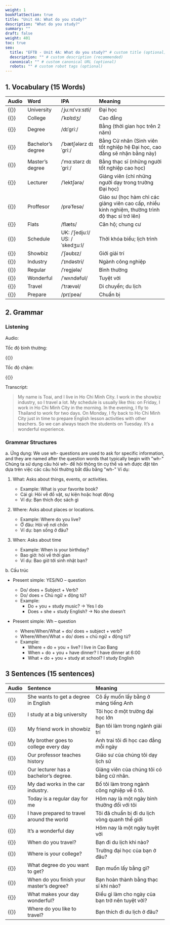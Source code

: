 ```yaml
---
weight: 1
bookFlatSection: true
title: "Unit 4A: What do you study?"
description: "What do you study?"
summary: ""
draft: false
weight: 401
toc: true
seo:
  title: "EFTB - Unit 4A: What do you study?" # custom title (optional)
  description: "" # custom description (recommended)
  canonical: "" # custom canonical URL (optional)
  robots: "" # custom robot tags (optional)
---
```


## 1. Vocabulary (15 Words)
| Audio                                                                       | Word              | IPA                  | Meaning                                                                                          |
|:----------------------------------------------------------------------------|:------------------|:---------------------|:-------------------------------------------------------------------------------------------------|
| {{<audio-player src="audio/unit4a/vocabularies/00_University.wav">}}        | University        | /ˌjuːnɪˈvɜːsɪti/     | Đại học                                                                                          |
| {{<audio-player src="audio/unit4a/vocabularies/01_College.wav">}}           | College           | /ˈkɒlɪdʒ/            | Cao đẳng                                                                                         |
| {{<audio-player src="audio/unit4a/vocabularies/02_Degree.wav">}}            | Degree            | /dɪˈɡriː/            | Bằng (thời gian học trên 2 năm)                                                                  |
| {{<audio-player src="audio/unit4a/vocabularies/03_Bachelor’s_degree.wav">}} | Bachelor’s degree | /ˈbætʃələrz dɪˈɡriː/ | Bằng Cử nhân (Sinh viên tốt nghiệp hệ Đại học, cao đẳng sẽ nhận bằng này)                        |
| {{<audio-player src="audio/unit4a/vocabularies/04_Master’s_degree.wav">}}   | Master’s degree   | /ˈmɑːstərz dɪˈɡriː/  | Bằng thạc sĩ (những người tốt nghiệp cao học)                                                    |
| {{<audio-player src="audio/unit4a/vocabularies/05_Lecturer.wav">}}          | Lecturer          | /ˈlektʃərə/          | Giảng viên (chỉ những người dạy trong trường Đại học)                                            |
| {{<audio-player src="audio/unit4a/vocabularies/06_Proffesor.wav">}}         | Proffesor         | /prəˈfesə/           | Giáo sư (học hàm chỉ các giảng viên cao cấp, nhiều kinh nghiệm, thường trình độ thạc sĩ trở lên) |
| {{<audio-player src="audio/unit4a/vocabularies/07_Flats.wav">}}             | Flats             | /flæts/              | Căn hộ; chung cư                                                                                 |
| {{<audio-player src="audio/unit4a/vocabularies/08_Schedule.wav">}}          | Schedule          | UK: /ˈʃedjuːl/ US: /ˈskedʒuːl/       | Thời khóa biểu; lịch trình                                                                       |
| {{<audio-player src="audio/unit4a/vocabularies/09_Showbiz.wav">}}           | Showbiz           | /ˈʃəʊbɪz/            | Giới giải trí                                                                                    |
| {{<audio-player src="audio/unit4a/vocabularies/10_Industry.wav">}}          | Industry          | /ˈɪndəstri/          | Ngành công nghiệp                                                                                |
| {{<audio-player src="audio/unit4a/vocabularies/11_Regular.wav">}}           | Regular           | /ˈreɡjələ/           | Bình thường                                                                                      |
| {{<audio-player src="audio/unit4a/vocabularies/12_Wonderful.wav">}}         | Wonderful         | /ˈwʌndəfʊl/          | Tuyệt vời                                                                                        |
| {{<audio-player src="audio/unit4a/vocabularies/13_Travel.wav">}}            | Travel            | /ˈtrævəl/            | Di chuyển; du lịch                                                                               |
| {{<audio-player src="audio/unit4a/vocabularies/14_Prepare.wav">}}           | Prepare           | /prɪˈpeə/            | Chuẩn bị                                                                                         |

## 2. Grammar
### Listening
Audio:

Tốc độ bình thường:

{{<audio-with-controls src="audio/unit4a/listening/Toai_075_reading.mp3">}}

Tốc độ chậm:

{{<audio-with-controls src="audio/unit4a/listening/Toai_slow_reading.mp3">}}

Transcript:
> My name is Toai, and I live in Ho Chi Minh City. I work in the showbiz industry, so I travel a lot. My schedule is usually like this: on Friday, I work in Ho Chi Minh City in the morning. In the evening, I fly to Thailand to work for two days. On Monday, I fly back to Ho Chi Minh City just in time to prepare English lesson activities with other teachers. So we can always teach the students on Tuesday. It’s a wonderful experience.

### Grammar Structures

a. Ứng dụng:
We use wh- questions are used to ask for specific information, and they are named after the question words that typically begin with "wh-"
Chúng ta sử dụng câu hỏi wh- để hỏi thông tin cụ thể và wh được đặt tên dựa trên việc các câu hỏi thường bắt đầu bằng "wh-"
Ví dụ:

1. What: Asks about things, events, or activities.
    - Example: What is your favorite book?
    - Cái gì: Hỏi về đồ vật, sự kiện hoặc hoạt động
    - Ví dụ: Bạn thích đọc sách gì

2. Where: Asks about places or locations.
    - Example: Where do you live?
    - Ở đâu: Hỏi về nơi chốn
    - Ví dụ:  bạn sống ở đâu?


3. When: Asks about time
    - Example: When is your birthday?
    - Bao giờ: hỏi về thời gian
    - Ví dụ: Bao giờ tới sinh nhật bạn?

b. Cấu trúc
* Present simple: YES/NO – question
    - Do/ does + Subject + Verb?
    - Do/ does + Chủ ngữ + động từ?
    - Example:
        + Do + you + study music? -> Yes I do
        + Does + she + study English? -> No she doesn’t

* Present simple: Wh – question
    - Where/When/What + do/ does + subject + verb?
    - Where/When/What + do/ does + chủ ngữ + động từ?
    - Example:
        + Where + do + you + live? I live in Cao Bang
        + When + do + you + have dinner? I have dinner at 6:00
        + What + do + you + study at school? I study English

## 3 Sentences (15 sentences)
| Audio                                                                                             | Sentence                                   | Meaning                                         |
|:--------------------------------------------------------------------------------------------------|:-------------------------------------------|:------------------------------------------------|
| {{<audio-player src="audio/unit4a/sentences/00_She_wants_to_get_a_degree_in_English.wav">}}       | She wants to get a degree in English       | Cô ấy muốn lấy bằng ở mảng tiếng Anh            |
| {{<audio-player src="audio/unit4a/sentences/01_I_study_at_a_big_university.wav">}}                | I study at a big university                | Tôi học ở một trường đại học lớn                |
| {{<audio-player src="audio/unit4a/sentences/02_My_friend_work_in_showbiz.wav">}}                  | My friend work in showbiz                  | Bạn tôi làm trong ngành giải trí                |
| {{<audio-player src="audio/unit4a/sentences/03_My_brother_goes_to_college_every_day.wav">}}       | My brother goes to college every day       | Anh trai tôi đi học cao đẳng mỗi ngày           |
| {{<audio-player src="audio/unit4a/sentences/04_Our_professor_teaches_history.wav">}}              | Our professor teaches history              | Giáo sư của chúng tôi dạy lịch sử               |
| {{<audio-player src="audio/unit4a/sentences/05_Our_lecturer_has_a_bachelor’s_degree.wav">}}       | Our lecturer has a bachelor’s degree.      | Giảng viên của chúng tôi có bằng cử nhân.       |
| {{<audio-player src="audio/unit4a/sentences/06_My_dad_works_in_the_car_industry.wav">}}           | My dad works in the car industry.          | Bố tôi làm trong ngành công nghiệp về ô tô.     |
| {{<audio-player src="audio/unit4a/sentences/07_Today_is_a_regular_day_for_me.wav">}}              | Today is a regular day for me              | Hôm nay là một ngày bình thường đối với tôi     |
| {{<audio-player src="audio/unit4a/sentences/08_I_have_prepared_to_travel_around_the_world.wav">}} | I have prepared to travel around the world | Tôi đã chuẩn bị đi du lịch vòng quanh thế giới  |
| {{<audio-player src="audio/unit4a/sentences/09_It’s_a_wonderful_day.wav">}}                       | It’s a wonderful day                       | Hôm nay là một ngày tuyệt vời                   |
| {{<audio-player src="audio/unit4a/sentences/10_When_do_you_travel.wav">}}                         | When do you travel?                        | Bạn đi du lịch khi nào?                         |
| {{<audio-player src="audio/unit4a/sentences/11_Where_is_your_college.wav">}}                      | Where is your college?                     | Trường đại học của bạn ở đâu?                   |
| {{<audio-player src="audio/unit4a/sentences/12_What_degree_do_you_want_to_get.wav">}}             | What degree do you want to get?            | Bạn muốn lấy bằng gì?                           |
| {{<audio-player src="audio/unit4a/sentences/13_When_do_you_finish_your_master’s_degree.wav">}}    | When do you finish your master’s degree?   | Bạn hoàn thành bằng thạc sĩ khi nào?            |
| {{<audio-player src="audio/unit4a/sentences/14_What_makes_your_day_wonderful.wav">}}              | What makes your day wonderful?             | Điều gì làm cho ngày của bạn trở nên tuyệt vời? |
| {{<audio-player src="audio/unit4a/sentences/15_Where_do_you_like_to_travel.wav">}}                | Where do you like to travel?               | Bạn thích đi du lịch ở đâu?                     |
